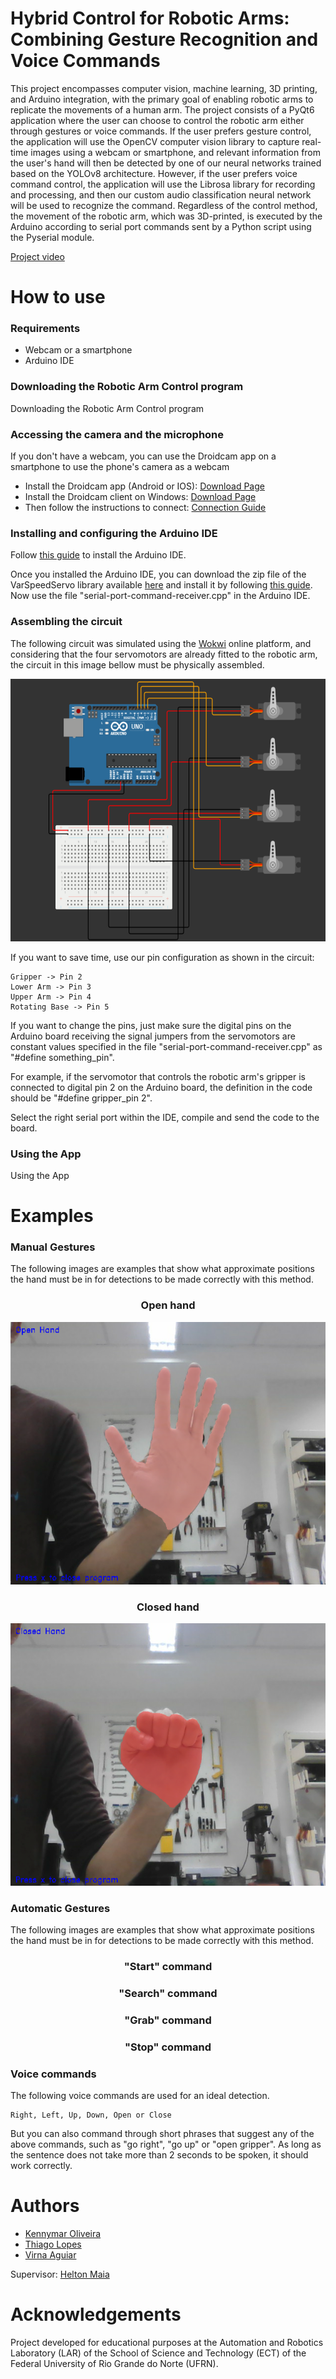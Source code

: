 # Hybrid Control for Robotic Arms: Combining Gesture Recognition and Voice Commands

This project encompasses computer vision, machine learning, 3D printing, and Arduino integration, with the primary goal of enabling robotic arms to replicate the movements of a human arm. The project consists of a PyQt6 application where the user can choose to control the robotic arm either through gestures or voice commands. If the user prefers gesture control, the application will use the OpenCV computer vision library to capture real-time images using a webcam or smartphone, and relevant information from the user's hand will then be detected by one of our neural networks trained based on the YOLOv8 architecture. However, if the user prefers voice command control, the application will use the Librosa library for recording and processing, and then our custom audio classification neural network will be used to recognize the command. Regardless of the control method, the movement of the robotic arm, which was 3D-printed, is executed by the Arduino according to serial port commands sent by a Python script using the Pyserial module.

[Project video](https://github.com/heltonmaia/ECT-proj-roboticArm/assets/4681481/2796c126-4182-4c66-be8b-e16110343908)

# How to use
### **Requirements**
  - Webcam or a smartphone
  - Arduino IDE

### **Downloading the Robotic Arm Control program**

Downloading the Robotic Arm Control program


### **Accessing the camera and the microphone**
If you don't have a webcam, you can use the Droidcam app on a smartphone to use the phone's camera as a webcam

  - Install the Droidcam app (Android or IOS): <a href="https://www.dev47apps.com" target="_blank">Download Page</a>
  - Install the Droidcam client on Windows: <a href="https://www.dev47apps.com/droidcam/windows/" target="_blank">Download Page</a>
  - Then follow the instructions to connect: <a href="https://www.dev47apps.com/droidcam/connect/" target="_blank">Connection Guide</a>


### **Installing and configuring the Arduino IDE**
Follow <a href="https://docs.arduino.cc/software/ide-v2/tutorials/getting-started/ide-v2-downloading-and-installing/" target="_blank">this guide</a> to install the Arduino IDE.

Once you installed the Arduino IDE, you can download the zip file of the VarSpeedServo library available <a href="https://github.com/netlabtoolkit/VarSpeedServo" target="_blank">here</a> and install it by following <a href="https://docs.arduino.cc/software/ide-v1/tutorials/installing-libraries" target="_blank">this guide</a>.
Now use the file "serial-port-command-receiver.cpp" in the Arduino IDE.

### **Assembling the circuit**
The following circuit was simulated using the <a href="https://wokwi.com/" target="_blank">Wokwi</a> online platform, and considering that the four servomotors are already fitted to the robotic arm, the circuit in this image bellow must be physically assembled.

<p align="center"><img src="https://github.com/heltonmaia/ECT-proj-roboticArm/blob/main/images/wokwi.PNG?raw=true" style="width: 600px; height: 420px;"></p>

If you want to save time, use our pin configuration as shown in the circuit:

    Gripper -> Pin 2
    Lower Arm -> Pin 3
    Upper Arm -> Pin 4
    Rotating Base -> Pin 5

If you want to change the pins, just make sure the digital pins on the Arduino board receiving the signal jumpers from the servomotors are constant values specified in the file "serial-port-command-receiver.cpp" as "#define something_pin".

For example, if the servomotor that controls the robotic arm's gripper is connected to digital pin 2 on the Arduino board, the definition in the code should be "#define gripper_pin 2".

Select the right serial port within the IDE, compile and send the code to the board.

### **Using the App**

Using the App

# Examples

### **Manual Gestures**

The following images are examples that show what approximate positions the hand must be in for detections to be made correctly with this method.

<h3 align="center"><b>Open hand</b></h3>
<p align="center"><img src="https://github.com/heltonmaia/ECT-proj-roboticArm/blob/main/images/open%20hand.png?raw=true" style="width: 600px; height: 420px;"></p>

<h3 align="center"><b>Closed hand</b></h3>
<p align="center"><img src="https://github.com/heltonmaia/ECT-proj-roboticArm/blob/main/images/closed%20hand.png?raw=true" style="width: 600px; height: 420px;"></p>

### **Automatic Gestures**

The following images are examples that show what approximate positions the hand must be in for detections to be made correctly with this method.

<h3 align="center"><b>"Start" command</b></h3>

<h3 align="center"><b>"Search" command</b></h3>

<h3 align="center"><b>"Grab" command </b></h3>

<h3 align="center"><b>"Stop" command</b></h3>

### **Voice commands**

The following voice commands are used for an ideal detection. 

```
Right, Left, Up, Down, Open or Close
```

But you can also command through short phrases that suggest any of the above commands, such as "go right", "go up" or "open gripper". As long as the sentence does not take more than 2 seconds to be spoken, it should work correctly.

# Authors
- [Kennymar Oliveira](https://github.com/KennymarOliveira)
- [Thiago Lopes](https://github.com/thiagoclopes)
- [Virna Aguiar](https://github.com/virnaaguiaar)

Supervisor: [Helton Maia](https://heltonmaia.github.io/heltonmaia/) 

# Acknowledgements

Project developed for educational purposes at the Automation and Robotics Laboratory (LAR) of the School of Science and Technology (ECT) of the Federal University of Rio Grande do Norte (UFRN).
